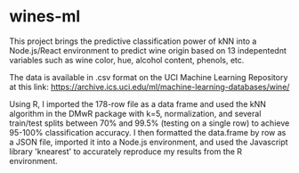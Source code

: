 # wines-ml

This project brings the predictive classification power of kNN into a Node.js/React environment to predict wine origin based on 13 indepentednt variables such as wine color, hue, alcohol content, phenols, etc.

The data is available in .csv format on the UCI Machine Learning Repository at this link: https://archive.ics.uci.edu/ml/machine-learning-databases/wine/

Using R, I imported the 178-row file as a data frame and used the kNN algorithm in the DMwR package with k=5, normalization, and several train/test splits between 70% and 99.5% (testing on a single row) to achieve 95-100% classification accuracy. I then formatted the data.frame by row as a JSON file, imported it into a Node.js environment, and used the Javascript library 'knearest' to accurately reproduce my results from the R environment. 
